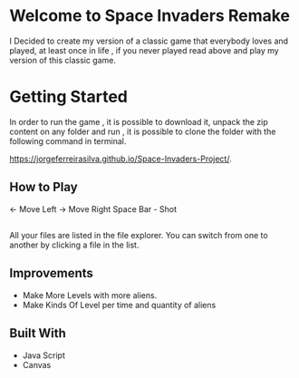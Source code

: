 # Welcome to Space Invaders Remake

I Decided to create my version of a classic game that everybody loves and played, at least once in life , if you never played read above and play my version of this classic game.

# Getting Started

In order to run the game , it is possible to download it, unpack the zip content on any folder and run , it is possible to clone the folder with the following command in terminal.

https://jorgeferreirasilva.github.io/Space-Invaders-Project/.

## How to Play

<-  Move Left
->  Move Right
Space Bar - Shot

## 

All your files are listed in the file explorer. You can switch from one to another by clicking a file in the list.

## Improvements


*  Make More Levels with more aliens.
* Make Kinds Of Level per time and quantity of aliens

## Built With

* Java Script
* Canvas 
